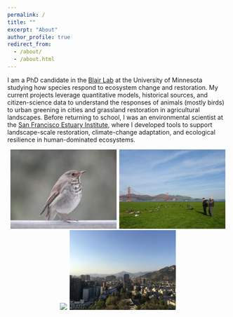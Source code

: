 ```yaml
---
permalink: /
title: ""
excerpt: "About"
author_profile: true
redirect_from: 
  - /about/
  - /about.html
---
```


I am a PhD candidate in the [Blair Lab](https://sites.google.com/umn.edu/blairlab/home) at the University of Minnesota studying how species respond to ecosystem change and restoration. My current projects leverage quantitative models, historical sources, and citizen-science data to understand the responses of animals (mostly birds) to urban greening in cities and grassland restoration in agricultural landscapes. Before returning to school, I was an environmental scientist at the [San Francisco Estuary Institute](https://sfei.org), where I developed tools to support landscape-scale restoration, climate-change adaptation, and ecological resilience in human-dominated ecosystems.

<div id="pictures" align="center">
    <img src="/images/heth.jpg" style="width:48%; margin: 0px 0.1em 0em 0em;">
    <img src="/images/ggb_geese_birders.jpg" style="width:48%; margin: 0px 0em 0em 0em;">
</div> 
<div id="pictures" align="center">
    <img src="/images/powderhorn_winter.jpg" style="width:48%; margin: 0.1px 0.1em 0em 0em;">
    <img src="/images/santiago.jpg" style="width:48%; margin: 0.1px 0em 0em 0em;">
</div>